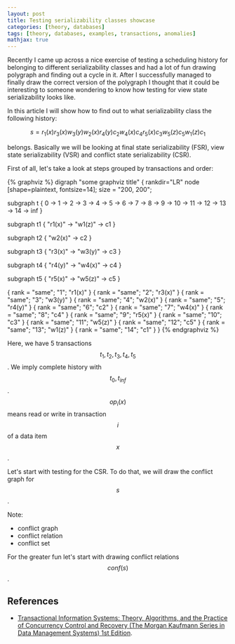 ```yaml
---
layout: post
title: Testing serializability classes showcase
categories: [theory, databases]
tags: [theory, databases, examples, transactions, anomalies]
mathjax: true
---
```


Recently I came up across a nice exercise of testing a scheduling
history for belonging to different serializability classes and had
a lot of fun drawing polygraph and finding out a cycle in it.
After I successfully managed to finally draw the correct version of
the polygraph I thought that it could be interesting to someone
wondering to know how testing for view state serializability
looks like.

In this article I will show how to find out to what serializability
class the following history:

$$ s = r_1(x) r_3(x) w_3(y) w_2(x) r_4(y) c_2 w_4(x) c_4 r_5(x) c_3 w_5(z) c_5 w_1(z) c_1 $$

belongs. Basically we will be looking at final state serializability
(FSR), view state serializability (VSR) and conflict state
serializability (CSR).

First of all, let's take a look at steps grouped by transactions
and order:

{% graphviz %}
digraph "some graphviz title" {
  rankdir="LR"
  node [shape=plaintext, fontsize=14];
  size = "200, 200";

  subgraph t {
    0 -> 1 -> 2 -> 3 -> 4 -> 5 -> 6 -> 7 -> 8 -> 9 -> 10 -> 11 -> 12 -> 13 -> 14 -> inf
  }

  subgraph t1 {
    "r1(x)" -> "w1(z)" -> c1
  }

  subgraph t2 {
    "w2(x)" -> c2
  }

  subgraph t3 {
    "r3(x)" -> "w3(y)" -> c3
  }

  subgraph t4 {
    "r4(y)" -> "w4(x)" -> c4
  }

  subgraph t5 {
    "r5(x)" -> "w5(z)" -> c5
  }

  { rank = "same"; "1";  "r1(x)" }
  { rank = "same"; "2";  "r3(x)" }
  { rank = "same"; "3";  "w3(y)" }
  { rank = "same"; "4";  "w2(x)" }
  { rank = "same"; "5";  "r4(y)" }
  { rank = "same"; "6";  "c2" }
  { rank = "same"; "7";  "w4(x)" }
  { rank = "same"; "8";  "c4" }
  { rank = "same"; "9";  "r5(x)" }
  { rank = "same"; "10"; "c3" }
  { rank = "same"; "11"; "w5(z)" }
  { rank = "same"; "12"; "c5" }
  { rank = "same"; "13"; "w1(z)" }
  { rank = "same"; "14"; "c1" }
}
{% endgraphviz %}

Here, we have 5 transactions $$ t_1, t_2, t_3, t_4, t_5 $$. We imply complete
history with $$ t_0, t_{inf} $$. $$ op_i(x) $$ means read or write in transaction
$$ i $$ of a data item $$ x $$.

Let's start with testing for the CSR. To do that, we will draw
the conflict graph for $$ s $$.

Note:

- conflict graph
- conflict relation
- conflict set

For the greater fun let's start with drawing conflict relations $$ conf(s) $$.

## References

- [Transactional Information Systems: Theory, Algorithms, and the Practice of Concurrency Control and Recovery (The Morgan Kaufmann Series in Data Management Systems) 1st Edition][1].

[1]: https://www.amazon.com/Transactional-Information-Systems-Algorithms-Concurrency/dp/1558605088 "Transactional Information Systems: Theory, Algorithms, and the Practice of Concurrency Control and Recovery (The Morgan Kaufmann Series in Data Management Systems) 1st Edition by Gerhard Weikum, Gottfried Vossen, Morgan Kaufmann; 1 edition (June 4, 2001)"
